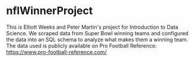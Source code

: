 # nflWinnerProject
This is Elliott Weeks and Peter Martin's project for Introduction to Data Science. We scraped data from Super Bowl winning teams and configured the data into an SQL schema to analyze what makes them a winning team. The data used is publicly available on Pro Football Reference: https://www.pro-football-reference.com/
